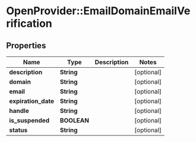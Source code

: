 # OpenProvider::EmailDomainEmailVerification

## Properties
Name | Type | Description | Notes
------------ | ------------- | ------------- | -------------
**description** | **String** |  | [optional] 
**domain** | **String** |  | [optional] 
**email** | **String** |  | [optional] 
**expiration_date** | **String** |  | [optional] 
**handle** | **String** |  | [optional] 
**is_suspended** | **BOOLEAN** |  | [optional] 
**status** | **String** |  | [optional] 


